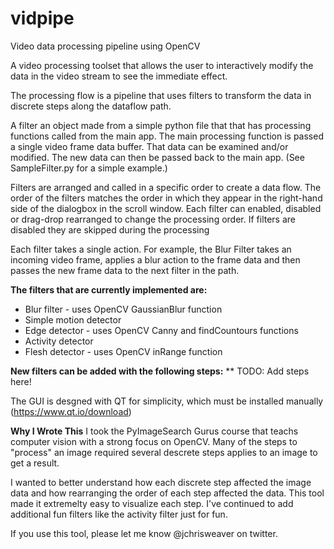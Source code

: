 # vidpipe
Video data processing pipeline using OpenCV

A video processing toolset that allows the user to interactively modify the data in the video stream to
see the immediate effect.

The processing flow is a pipeline that uses filters to transform the data in discrete steps along the dataflow path.

A filter an object made from a simple python file that that has processing functions called from the main app.  The main processing function is passed a single video frame data buffer.  That data can be examined and/or modified.  The new data can then be passed back to the main app.  (See SampleFilter.py for a simple example.)  

Filters are arranged and called in a specific order to create a data flow.  The order of the filters matches the order in which they appear in the right-hand side of the dialogbox in the scroll window.  Each filter can enabled, disabled or drag-drop rearranged to change the processing order.  If filters are disabled they are skipped during the processing

Each filter takes a single action.  For example, the Blur Filter takes an incoming video frame, applies a
blur action to the frame data and then passes the new frame data to the next filter in the path.

**The filters that are currently implemented are:**

* Blur filter - uses OpenCV GaussianBlur function
* Simple motion detector
* Edge detector - uses OpenCV Canny and findCountours functions
* Activity detector
* Flesh detector - uses OpenCV inRange function

**New filters can be added with the following steps:**
** TODO: Add steps here!

The GUI is desgned with QT for simplicity, which must be installed manually (https://www.qt.io/download)

**Why I Wrote This**
I took the PyImageSearch Gurus course that teachs computer vision with a strong focus on OpenCV.  Many of
the steps to "process" an image required several descrete steps applies to an image to get a result.

I wanted to better understand how each discrete step affected the image data and how rearranging the 
order of each step affected the data.  This tool made it extremelty easy to visualize each step.  I've
continued to add additional fun filters like the activity filter just for fun.

If you use this tool, please let me know @jchrisweaver on twitter.
<!--stackedit_data:
eyJoaXN0b3J5IjpbLTkxNjA2NjU4MV19
-->